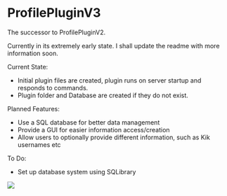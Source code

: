 ProfilePluginV3
===============

The successor to ProfilePluginV2.

Currently in its extremely early state. I shall update the readme with more information soon.

Current State:

  - Initial plugin files are created, plugin runs on server startup and responds to commands.
  - Plugin folder and Database are created if they do not exist.

Planned Features:

  - Use a SQL database for better data management
  - Provide a GUI for easier information access/creation
  - Allow users to optionally provide different information, such as Kik usernames etc

To Do:

  - Set up database system using SQLibrary

<img src='https://travis-ci.org/Iraos/ProfilePluginV3.svg?branch=master'>
